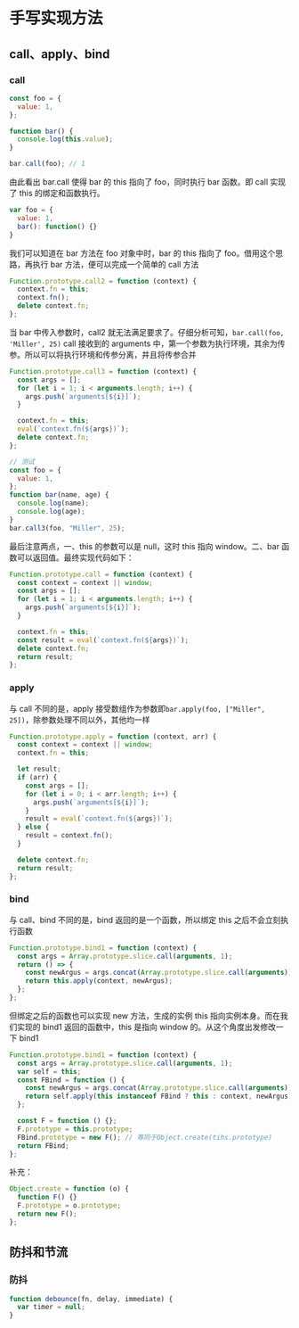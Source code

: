 # 手写实现方法

## call、apply、bind

### call

```js
const foo = {
  value: 1,
};

function bar() {
  console.log(this.value);
}

bar.call(foo); // 1
```

由此看出 bar.call 使得 bar 的 this 指向了 foo，同时执行 bar 函数。即 call 实现了 this 的绑定和函数执行。

```js
var foo = {
  value: 1,
  bar(): function() {}
}
```

我们可以知道在 bar 方法在 foo 对象中时，bar 的 this 指向了 foo。借用这个思路，再执行 bar 方法，便可以完成一个简单的 call 方法

```js
Function.prototype.call2 = function (context) {
  context.fn = this;
  context.fn();
  delete context.fn;
};
```

当 bar 中传入参数时，call2 就无法满足要求了。仔细分析可知，`bar.call(foo, 'Miller', 25)` call 接收到的 arguments 中，第一个参数为执行环境，其余为传参。所以可以将执行环境和传参分离，并且将传参合并

```js
Function.prototype.call3 = function (context) {
  const args = [];
  for (let i = 1; i < arguments.length; i++) {
    args.push(`arguments[${i}]`);
  }

  context.fn = this;
  eval(`context.fn(${args})`);
  delete context.fn;
};

// 测试
const foo = {
  value: 1,
};
function bar(name, age) {
  console.log(name);
  console.log(age);
}
bar.call3(foo, "Miller", 25);
```

最后注意两点，一、this 的参数可以是 null，这时 this 指向 window。二、bar 函数可以返回值。最终实现代码如下：

```js
Function.prototype.call = function (context) {
  const context = context || window;
  const args = [];
  for (let i = 1; i < arguments.length; i++) {
    args.push(`arguments[${i}]`);
  }

  context.fn = this;
  const result = eval(`context.fn(${args})`);
  delete context.fn;
  return result;
};
```

### apply

与 call 不同的是，apply 接受数组作为参数即`bar.apply(foo, ["Miller", 25])`，除参数处理不同以外，其他均一样

```js
Function.prototype.apply = function (context, arr) {
  const context = context || window;
  context.fn = this;

  let result;
  if (arr) {
    const args = [];
    for (let i = 0; i < arr.length; i++) {
      args.push(`arguments[${i}]`);
    }
    result = eval(`context.fn(${args})`);
  } else {
    result = context.fn();
  }

  delete context.fn;
  return result;
};
```

### bind

与 call、bind 不同的是，bind 返回的是一个函数，所以绑定 this 之后不会立刻执行函数

```js
Function.prototype.bind1 = function (context) {
  const args = Array.prototype.slice.call(arguments, 1);
  return () => {
    const newArgus = args.concat(Array.prototype.slice.call(arguments));
    return this.apply(context, newArgus);
  };
};
```

但绑定之后的函数也可以实现 new 方法，生成的实例 this 指向实例本身。而在我们实现的 bind1 返回的函数中，this 是指向 window 的。从这个角度出发修改一下 bind1

```js
Function.prototype.bind1 = function (context) {
  const args = Array.prototype.slice.call(arguments, 1);
  var self = this;
  const FBind = function () {
    const newArgus = args.concat(Array.prototype.slice.call(arguments));
    return self.apply(this instanceof FBind ? this : context, newArgus);
  };

  const F = function () {};
  F.prototype = this.prototype;
  FBind.prototype = new F(); // 等同于Object.create(tihs.prototype)
  return FBind;
};
```

补充：

```js
Object.create = function (o) {
  function F() {}
  F.prototype = o.prototype;
  return new F();
};
```

## 防抖和节流

### 防抖

```js
function debounce(fn, delay, immediate) {
  var timer = null;
}
```
